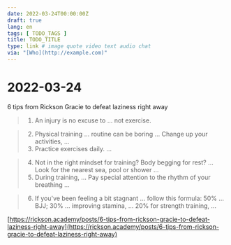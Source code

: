 ```yaml
---
date: 2022-03-24T00:00:00Z
draft: true
lang: en
tags: [ TODO_TAGS ]
title: TODO_TITLE
type: link # image quote video text audio chat
via: "[Who](http://example.com)"
---
```



# 2022-03-24


6 tips from Rickson Gracie to defeat laziness right away

> 1. An injury is no excuse to … not exercise.

> 2. Physical training … routine can be boring … Change up your activities, …
 > 3. Practice exercises daily. …

> 4. Not in the right mindset for training? Body begging for rest? … Look for the nearest sea, pool or shower …
> 5. During training, … Pay special attention to the rhythm of your breathing …

> 6. If you've been feeling a bit stagnant … follow this formula: 50% … BJJ; 30% … improving stamina, … 20% for strength training, …

[https://rickson.academy/posts/6-tips-from-rickson-gracie-to-defeat-laziness-right-away](https://rickson.academy/posts/6-tips-from-rickson-gracie-to-defeat-laziness-right-away)

